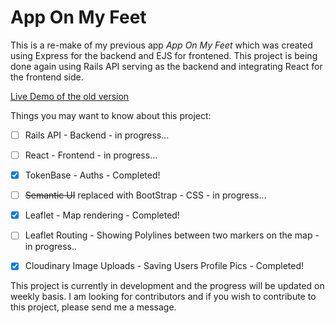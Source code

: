 
# App On My Feet

This is a re-make of my previous app _App On My Feet_ which was created using Express for the backend and EJS for frontened. This project is being done again using Rails API serving as the backend and integrating React for the frontend side.

[Live Demo of the old version](https://peaceful-waters-85500.herokuapp.com/)

Things you may want to know about this project:

- [ ] Rails API - Backend  - in progress...

- [ ] React - Frontend - in progress...

- [x]  TokenBase - Auths - Completed!

- [ ] ~~Semantic UI~~ replaced with BootStrap - CSS - in progress...

- [x] Leaflet - Map rendering - Completed!

- [ ] Leaflet Routing - Showing Polylines between two markers on the map - in progress..

- [x] Cloudinary Image Uploads - Saving Users Profile Pics - Completed!

This project is currently in development and the progress will be updated on weekly basis. I am looking for contributors and if you wish to contribute to this project, please send me a message.